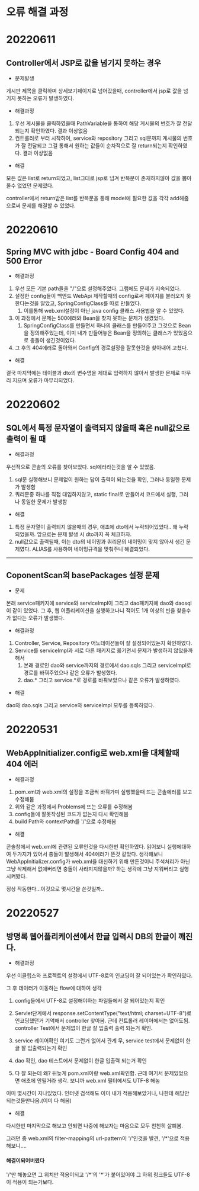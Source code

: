# **오류 해결 과정**

# 20220611

## Controller에서 JSP로 값을 넘기지 못하는 경우

*   문제발생

게시판 제목을 클릭하며 상세보기페이지로 넘어갔을때, controller에서 jsp로 값을 넘기지 못하는 오류가 발생하였다.

*   해결과정

1.   우선 게시물을 클릭하였을때 PathVariable을 통하여 해당 게시물의 번호가 잘 전달되는지 확인하였다. 결과 이상없음
2.   컨트롤러로 부터 시작하여, service와 repository 그리고 sql문까지 게시물의 번호가 잘 전달되고 그걸 통해서 원하는 값들이 순차적으로 잘 return되는지 확인하였다. 결과 이상없음

*   해결

모든 값은 list로 return되었고, list그대로 jsp로 넘겨 반복문이 존재하지않아 값을 뽑아올수 없었던 문제였다.

controller에서 return받은 list를 반복문을 통해 model에 필요한 값을 각각 add해줌으로써 문제를 해결할 수 있었다.



# 20220610

## Spring MVC with jdbc - Board Config 404 and 500 Error

*   해결과정

1.   우선 모든 기본 path들을 "/"으로 설정해주었다. 그럼에도 문제가 지속되었다.
2.   설정한 config들이 백엔드 WebApi 제작할때의 config로써 페이지를 불러오지 못한다는것을 알았고, SpringConfigClass를 따로 만들었다.
     1.   이를통해 web.xml설정이 아닌 java config 클래스 사용법을 알 수 있었다. 
3.   이 과정에서 문제는 500에러와 Bean을 찾지 못하는 문제가 생겼었다.
     1.   SpringConfigClass를 만들면서 하나의 클래스를 만들어주고 그것으로 Bean을 정의해주었는데, 이미 내가 만들어놓은 Bean을 정의하는 클래스가 있었음으로 충돌이 생긴것이었다.
4.   그 후의 404에러로 돌아와서 Config의 경로설정을 잘못한것을 찾아내어 고쳤다.

*   해결

결국 마지막에는 테이블과 dto의 변수명을 제대로 입력하지 않아서 발생한 문제로 마무리 지으며 오류가 마무리되었다.







# 20220602

## SQL에서 특정 문자열이 출력되지 않을때 혹은 null값으로 출력이 될 때

*   해결과정

우선적으로 콘솔의 오류를 찾아보았다. sql에러라는것을 알 수 있었음.

1.   sql문 실행해보니 문제없이 원하는 답이 출력이 되는것을 확인, 그러나 동일한 문제가 발생함
2.   쿼리문중 하나를 직접 대입하지않고, static final로 만들어서 코드에서 실행, 그러나 동일한 문제가 발생함

*   해결

1.   특정 문자열이 출력되지 않을때의 경우, 애초에 dto에서 누락되어있었다.. 왜 누락되었을까. 앞으로는 문제 발생 시 dto까지 꼭 체크하자.
2.   null값으로 출력될때, 이는 dto의 네이밍과 쿼리문의 네이밍이 맞지 않아서 생긴 문제였다. ALIAS를 사용하여 네이밍규격을 맞춰주니 해결되었다.

***

## CoponentScan의 basePackages 설정 문제

*   문제

본래 service패키지에 service와 serviceImpl이 그리고 dao패키지에 dao와 daosql이 같이 있었다. 그 후, 웹 어플리케이션을 실행하고나니 적어도 1개 이상의 빈을 찾을수가 없다는 오류가 발생했다.

*   해결과정

1.   Controller, Service, Repository 어노테이션들이 잘 설정되어있는지 확인하였다.
2.   Service를 serviceImpl과 서로 다른 패키지로 옮기면서 문제가 발생하지 않았을까 해서
     1.   본래 경로인 dao와 service까지의 경로에서 dao.sqls 그리고 serviceImpl로 경로를 바꿔주었으나 같은 오류가 발생했다.
     2.   dao.* 그리고 service.*로 경로를 바꿔보았으나 같은 오류가 발생하였다.

*   해결

dao와 dao.sqls 그리고 service와 serviceImpl 모두를 등록하였다. 



# 20220531

## WebAppInitializer.config로 web.xml을 대체할때 404 에러

*   해결과정

1.   pom.xml과 web.xml의 설정을 조금씩 바꿔가며 실행했을때 뜨는 콘솔에러를 보고 수정해봄
2.   위와 같은 과정에서 Problems에 뜨는 오류를 수정해봄
3.   config들에 잘못작성된 코드가 없는지 다시 확인해봄
4.   build Path와 contextPath를 '/'으로 수정해봄

*   해결

콘솔창에서 web.xml에 관련된 오류인것을 다시한번 확인하였다. 읽어보니 실행에대하여 두가지가 있어서 충돌이 발생해서 404에러가 뜬것 같았다. 생각해보니 WebAppInitializer.config가 web.xml을 대신하기 위해 만든것이니 주석처리가 아닌 그냥 삭제해서 없애버리면 충돌이 사라지지않을까? 하는 생각에 그냥 지워버리고 실행시켜봤다.

정상 작동한다...이것으로 몇시간을 쓴것일까..



# 20220527

## 방명록 웹어플리케이션에서 한글 입력시 DB의 한글이 깨진다.

*   해결과정

우선 이클립스와 프로젝트의 설정에서 UTF-8로의 인코딩이 잘 되어있는가 확인하였다.

그 후 데이터가 이동하는 flow에 대하여 생각

1.   config들에서 UTF-8로 설정해야하는 파일들에서 잘 되어있는지 확인
2.   Servlet단계에서  response.setContentType("text/html; charset=UTF-8")로 인코딩했던거 기억해서 controller 찾아봄. 근데 컨트롤러 레이어에서는 없어도됨. controller Test에서 문제없이 한글 잘 입출력 출력 되는거 확인.
3. service 레이어확인 여기도 그런거 없어서 관계 무, service test에서 문제없이 한글 잘 입출력되는거 확인
4. dao 확인, dao 테스트에서 문제없이 한글 입출력 되는거 확인

5.   다 잘 되는데 왜? 뒤늦게 pom.xml이랑 web.xml확인함. 근데 여기서 문제있었으면 애초에 안될거라 생각. 보니까 web.xml 필터에서도 UTF-8 해놈

이미 몇시간이 지나있었다. 인터넷 검색해도 이미 내가 적용해보았거나, 나한테 해당안되는것들만나옴.(이미 다 해봄)

*   해결

다시한번 마지막으로 해보고 안되면 나중에 해보자는 마음으로 모두 천천히 살펴봄.

그러던 중 web.xml의 filter-mapping의 url-pattern이 '/'인것을 발견, '/*'으로 적용해보니....

#### 해결이되어버렸다

'/'만 해놓으면 그 위치만 적용이되고 '/*'의  '\*'가 붙어있어야 그 하위 링크들도 UTF-8이 적용이 되는가보다.

